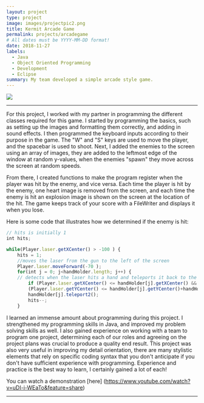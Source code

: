 ```yaml
---
layout: project
type: project
image: images/projectpic2.png
title: Kermit Arcade Game
permalink: projects/arcadegame
# All dates must be YYYY-MM-DD format!
date: 2018-11-27
labels:
  - Java
  - Object Oriented Programming
  - Development
  - Eclipse
summary: My team developed a simple arcade style game.
---
```


<img class="ui image" src="{{ site.baseurl }}/images/projectpic.png">
<hr>

 For this project, I worked with my partner in programming the different classes required for this game.  I started by programming the basics, such as setting up the images and formatting them correctly, and adding in sound effects. I then programmed the keyboard inputs according to their purpose in the game.  The "W" and "S" keys are used to move the player, and the spacebar is used to shoot.  Next, I added the enemies to the screen using an array of images, they are added to the leftmost edge of the window at random y-values, when the enemies "spawn" they move across the screen at random speeds. 
 
 From there, I created functions to make the program register when the player was hit by the enemy, and vice versa.  Each time the player is hit by the enemy, one heart image is removed from the screen, and each time the enemy is hit an explosion image is shown on the screen at the location of the hit. The game keeps track of your score with a FileWriter and displays it when you lose.

Here is some code that illustrates how we determined if the enemy is hit:

```js
// hits is initially 1 
int hits;

while(Player.laser.getXCenter() > -100 ) {
	hits = 1;
	//moves the laser from the gun to the left of the screen
	Player.laser.moveForward(-70 );
	for(int j = 0; j<handHolder.length; j++) {
	// detects when the laser hits a hand and teleports it back to the left of the screen
		if (Player.laser.getXCenter() <= handHolder[j].getXCenter() &&
		(Player.laser.getYCenter() <= handHolder[j].getYCenter()+handHolder[j].getHeight()/2 && 
		handHolder[j].teleport2();
		hits--;
	}
```
I learned an immense amount about programming during this project. I strengthened my programming skills in Java, and improved my problem solving skills as well. I also gained experience on working with a team to program one project, determining each of our roles and agreeing on the project plans was crucial to produce a quality end result. This project was also very useful in improving my detail orientation, there are many stylistic elements that rely on specific coding syntax that you don't anticipate if you don't have sufficient experience with programming. Experience and practice is the best way to learn, I certainly gained a lot of each!

You can watch a demonstration [here] (https://www.youtube.com/watch?v=uDI-i-WEaTo&feature=share)

<hr>



